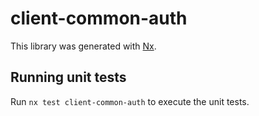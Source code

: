 # client-common-auth

This library was generated with [Nx](https://nx.dev).

## Running unit tests

Run `nx test client-common-auth` to execute the unit tests.
